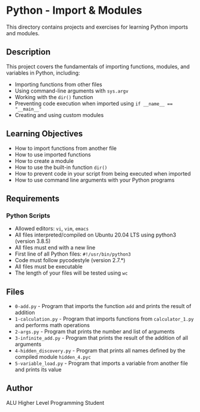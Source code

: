 # Python - Import & Modules

This directory contains projects and exercises for learning Python imports and modules.

## Description

This project covers the fundamentals of importing functions, modules, and variables in Python, including:
- Importing functions from other files
- Using command-line arguments with `sys.argv`
- Working with the `dir()` function
- Preventing code execution when imported using `if __name__ == "__main__"`
- Creating and using custom modules

## Learning Objectives

- How to import functions from another file
- How to use imported functions
- How to create a module
- How to use the built-in function `dir()`
- How to prevent code in your script from being executed when imported
- How to use command line arguments with your Python programs

## Requirements

### Python Scripts
- Allowed editors: `vi`, `vim`, `emacs`
- All files interpreted/compiled on Ubuntu 20.04 LTS using python3 (version 3.8.5)
- All files must end with a new line
- First line of all Python files: `#!/usr/bin/python3`
- Code must follow pycodestyle (version 2.7.*)
- All files must be executable
- The length of your files will be tested using `wc`

## Files

- `0-add.py` - Program that imports the function `add` and prints the result of addition
- `1-calculation.py` - Program that imports functions from `calculator_1.py` and performs math operations
- `2-args.py` - Program that prints the number and list of arguments
- `3-infinite_add.py` - Program that prints the result of the addition of all arguments
- `4-hidden_discovery.py` - Program that prints all names defined by the compiled module `hidden_4.pyc`
- `5-variable_load.py` - Program that imports a variable from another file and prints its value

## Author
ALU Higher Level Programming Student